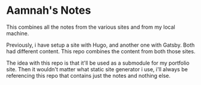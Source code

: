 # Aamnah's Notes

This combines all the notes from the various sites and from my local machine.

Previously, i have setup a site with Hugo, and another one with Gatsby. Both had different content. This repo combines the content from both those sites.

The idea with this repo is that it'll be used as a submodule for my portfolio site. Then it wouldn't matter what static site generator i use, i'll always be referencing this repo that contains just the notes and nothing else.
